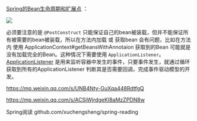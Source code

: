 [Spring的Bean生命周期和扩展点](https://mp.weixin.qq.com/s/sK1qbsOj0v0UrAyLy6-zMw) ：

![](https://xiaohui-zhangjiakou.oss-cn-zhangjiakou.aliyuncs.com/image/202312032330027.png)

必须要注意的是 `@PostConstruct` 只能保证自己的bean被装载，但并不能保证所有被需要的bean被装载，所以在方法内加载 或 获取bean 会有问题，比如在方法内 使用 ApplicationContext#getBeansWithAnnotaion 获取到的Bean 可能就是没有加载完全的Bean。这种情况下需要使用 `ApplicationListener`。[ApplicationListener](https://mp.weixin.qq.com/s/GbY_pwql9zzxPBPVgq-Yrw) 是用来监听容器中发生的事件，只要事件发生，就通过循环获取到所有的ApplicationListener 判断其是否需要回调，完成事件驱动模型的开发。

https://mp.weixin.qq.com/s/UNB4Nty-GuXqa448RdtfgQ


https://mp.weixin.qq.com/s/ACSjWjrdgeKI8aMzZPDN8w

Spring阅读
github.com/xuchengsheng/spring-reading